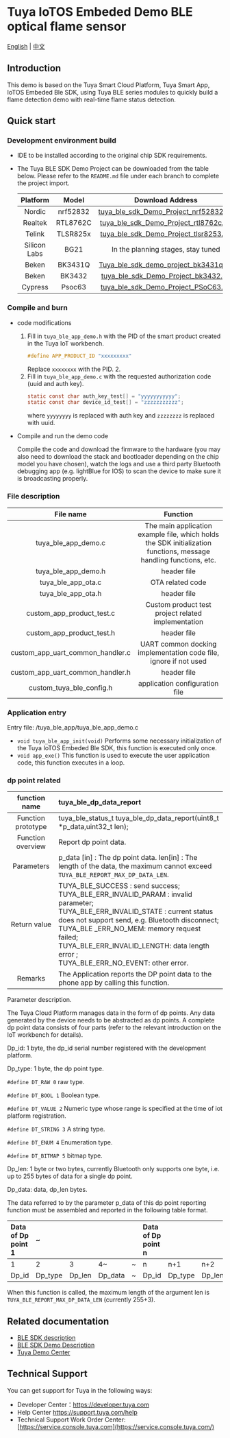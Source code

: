 # Tuya IoTOS Embeded Demo BLE optical flame sensor

[English](./README.md) | [中文](./README_zh.md) 



## Introduction 

This demo is based on the Tuya Smart Cloud Platform, Tuya Smart App, IoTOS Embeded Ble SDK, using Tuya BLE series modules to quickly build a flame detection demo with real-time flame status detection.

## Quick start 

### Development environment build 

+ IDE to be installed according to the original chip SDK requirements.

+ The Tuya BLE SDK Demo Project can be downloaded from the table below. Please refer to the `README.md` file under each branch to complete the project import.

  | Platform | Model | Download Address |
  | :----------: | :------: | :----------------------------------------------------------: |
  | Nordic | nrf52832 | [tuya_ble_sdk_Demo_Project_nrf52832.git](https://github.com/TuyaInc/tuya_ble_sdk_Demo_Project_nrf52832.git) | Realtek
  | Realtek | RTL8762C | [tuya_ble_sdk_Demo_Project_rtl8762c.git](https://github.com/TuyaInc/tuya_ble_sdk_Demo_Project_rtl8762c.git) | tulya_ble_sdk_Demo_rtl8762c.git
  | Telink | TLSR825x | [tuya_ble_sdk_Demo_Project_tlsr8253.git](https://github.com/TuyaInc/tuya_ble_sdk_Demo_Project_tlsr8253.git) | tlsr8253.git
  | Silicon Labs | BG21 | In the planning stages, stay tuned |
  | Beken | BK3431Q | [Tuya_ble_sdk_demo_project_bk3431q.git](https://github.com/TuyaInc/Tuya_ble_sdk_demo_project_bk3431q.git) |
  | Beken | BK3432 | [ tuya_ble_sdk_Demo_Project_bk3432.git](https://github.com/TuyaInc/tuya_ble_sdk_Demo_Project_bk3432.git) |
  | Cypress | Psoc63 | [tuya_ble_sdk_Demo_Project_PSoC63.git](https://github.com/TuyaInc/tuya_ble_sdk_Demo_Project_PSoC63.git) |



### Compile and burn

+ code modifications

  1. Fill in `tuya_ble_app_demo.h` with the PID of the smart product created in the Tuya IoT workbench.
     ```c
     #define APP_PRODUCT_ID "xxxxxxxxx"
     ```
     Replace `xxxxxxxx` with the PID. 2.
  2. Fill in `tuya_ble_app_demo.c` with the requested authorization code (uuid and auth key).
     ```c
     static const char auth_key_test[] = "yyyyyyyyyyy";
     static const char device_id_test[] = "zzzzzzzzzzz";
     ```
      where `yyyyyyyy` is replaced with auth key and `zzzzzzzz` is replaced with uuid.
+ Compile and run the demo code

  Compile the code and download the firmware to the hardware (you may also need to download the stack and bootloader depending on the chip model you have chosen), watch the logs and use a third party Bluetooth debugging app (e.g. lightBlue for IOS) to scan the device to make sure it is broadcasting properly.



### File description 

| File name | Function |
| :------------------------------: | :---------------------------------------------------------: |
| tuya_ble_app_demo.c | The main application example file, which holds the SDK initialization functions, message handling functions, etc. | tuya_ble_app_demo.c
| tuya_ble_app_demo.h | header file | tuya_ble_app_demo.h
| tuya_ble_app_ota.c | OTA related code |
| tuya_ble_app_ota.h | header file |
| custom_app_product_test.c | Custom product test project related implementation |
| custom_app_product_test.h | header file |
| custom_app_uart_common_handler.c | UART common docking implementation code file, ignore if not used |
| custom_app_uart_common_handler.h | header file |
| custom_tuya_ble_config.h | application configuration file |



### Application entry

Entry file: /tuya_ble_app/tuya_ble_app_demo.c

+ `void tuya_ble_app_init(void)` Performs some necessary initialization of the Tuya IoTOS Embeded Ble SDK, this function is executed only once.
+ `void app_exe()` This function is used to execute the user application code, this function executes in a loop.



### dp point related 

| function name | tuya_ble_dp_data_report |
| :------: | :----------------------------------------------------------- |
| Function prototype | tuya_ble_status_t tuya_ble_dp_data_report(uint8_t *p_data,uint32_t len); |
| Function overview | Report dp point data.                                               | | p_data
| Parameters | p_data [in] : The dp point data. len[in] : The length of the data, the maximum cannot exceed `TUYA_BLE_REPORT_MAX_DP_DATA_LEN`. | return value
| Return value | TUYA_BLE_SUCCESS : send success;<br/>TUYA_BLE_ERR_INVALID_PARAM : invalid parameter;<br/>TUYA_BLE_ERR_INVALID_STATE : current status does not support send, e.g. Bluetooth disconnect;<br/>TUYA_BLE _ERR_NO_MEM: memory request failed;<br/>TUYA_BLE_ERR_INVALID_LENGTH: data length error ;<br/>TUYA_BLE_ERR_NO_EVENT: other error. |TUYA_BLE_ERR_NO_EVENT
| Remarks | The Application reports the DP point data to the phone app by calling this function. |

Parameter description.

The Tuya Cloud Platform manages data in the form of dp points. Any data generated by the device needs to be abstracted as dp points. A complete dp point data consists of four parts (refer to the relevant introduction on the IoT workbench for details).

Dp_id: 1 byte, the dp_id serial number registered with the development platform.

Dp_type: 1 byte, the dp point type.

`#define DT_RAW 0` raw type.

`#define DT_BOOL 1` Boolean type.

`#define DT_VALUE 2` Numeric type whose range is specified at the time of iot platform registration.

`#define DT_STRING 3` A string type.

`#define DT_ENUM 4` Enumeration type.

`#define DT_BITMAP 5` bitmap type.

Dp_len: 1 byte or two bytes, currently Bluetooth only supports one byte, i.e. up to 255 bytes of data for a single dp point.

Dp_data: data, dp_len bytes.



The data referred to by the parameter p_data of this dp point reporting function must be assembled and reported in the following table format.

| Data of Dp point 1 | ~       |        |         |      | Data of Dp point n |         |        |         |
| :----------------- | :------ | :----- | :------ | :--- | :----------------- | :------ | :----- | :------ |
| 1                  | 2       | 3      | 4~      | ~    | n                  | n+1     | n+2    | n+3~    |
| Dp_id              | Dp_type | Dp_len | Dp_data | ~    | Dp_id              | Dp_type | Dp_len | Dp_data |

When this function is called, the maximum length of the argument len is `TUYA_BLE_REPORT_MAX_DP_DATA_LEN` (currently 255+3).



## Related documentation 

+ [BLE SDK description](https://developer.tuya.com/en/docs/iot/device-development/embedded-software-development/module-sdk-development-access/ble-chip-sdk/tuya-ble-sdk-user-guide?id=K9h5zc4e5djd9#title-17-tuya%20ble%20sdk%20callback%20event%20%E4%BB%8B%E7%BB%8D) 
+ [BLE SDK Demo Description](https://developer.tuya.com/en/docs/iot/device-development/embedded-software-development/module-sdk-development-access/ble-chip-sdk/tuya-ble-sdk-demo-instruction-manual?id=K9gq09szmvy2o) 
+ [Tuya Demo Center](https://developer.tuya.com/demo)  



## Technical Support 

You can get support for Tuya in the following ways:

+ Developer Center：https://developer.tuya.com
+ Help Center https://support.tuya.com/help
+ Technical Support Work Order Center: [https://service.console.tuya.com](https://service.console.tuya.com/) 
